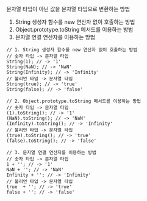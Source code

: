 문자열 타입이 아닌 값을 문자열 타입으로 변환하는 방법
1. String 생성자 함수를 new 연산자 없이 호출하는 방법
2. Object.prototype.toString 메서드를 이용하는 방법
3. 문자열 연결 연산자를 이용하는 방법
```
// 1. String 생성자 함수를 new 연산자 없이 호출하는 방법
// 숫자 타입 -> 문자열 타입
String(1); // -> '1'
String(NaN); // -> 'NaN'
String(Infinity); // -> 'Infinity'
// 불리언 타입 -> 문자열 타입
String(true); // -> 'true'
String(false); // -> 'false'

// 2. Object.prototype.toString 메서드를 이용하는 방법
// 숫자 타입 -> 문자열 타입
(1).toString(); // -> '1'
(NaN).toString(); // -> 'NaN'
(Infinity).toString(); // -> 'Infinity'
// 불리언 타입 -> 문자열 타입
(true).toString(); // -> 'true'
(false).toString(); // -> 'false'

// 3. 문자열 연결 연산자를 이용하는 방법
// 숫자 타입 -> 문자열 타입
1 + ''; // -> '1'
NaN + ''; // -> 'NaN'
Infinity + ''; // -> 'Infinity'
// 불리언 타입 -> 문자열 타입
true  + ''; // -> 'true'
false + ''; // -> 'false'
```